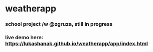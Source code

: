 # weatherapp
### school project /w @zgruza, still in progress
### live demo here: https://lukashanak.github.io/weatherapp/app/index.html
